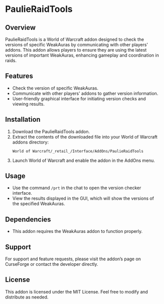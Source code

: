 # PaulieRaidTools

## Overview
PaulieRaidTools is a World of Warcraft addon designed to check the versions of specific WeakAuras by communicating with other players' addons. This addon allows players to ensure they are using the latest versions of important WeakAuras, enhancing gameplay and coordination in raids.

## Features
- Check the version of specific WeakAuras.
- Communicate with other players' addons to gather version information.
- User-friendly graphical interface for initiating version checks and viewing results.

## Installation
1. Download the PaulieRaidTools addon.
2. Extract the contents of the downloaded file into your World of Warcraft addons directory:
   ```
   World of Warcraft/_retail_/Interface/AddOns/PaulieRaidTools
   ```
3. Launch World of Warcraft and enable the addon in the AddOns menu.

## Usage
- Use the command `/prt` in the chat to open the version checker interface.
- View the results displayed in the GUI, which will show the versions of the specified WeakAuras.

## Dependencies
- This addon requires the WeakAuras addon to function properly.

## Support
For support and feature requests, please visit the addon’s page on CurseForge or contact the developer directly.

## License
This addon is licensed under the MIT License. Feel free to modify and distribute as needed.